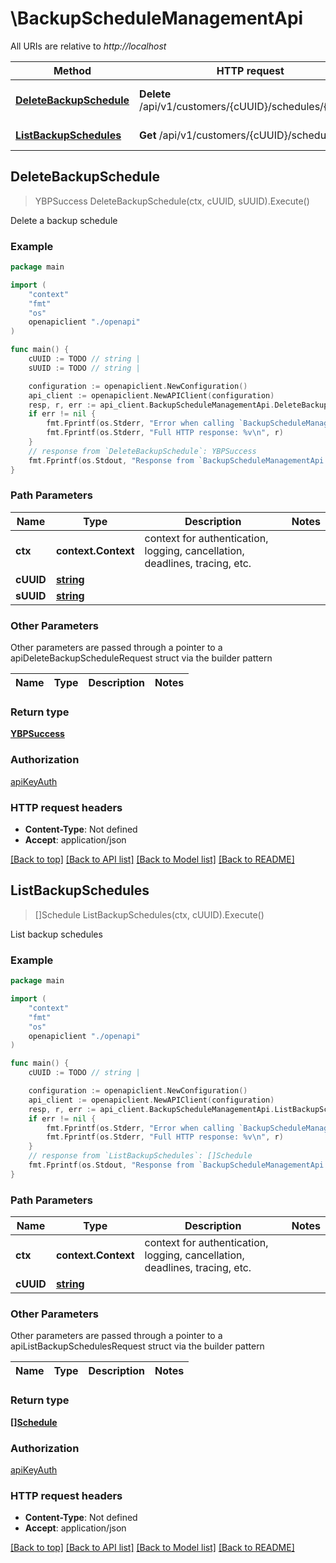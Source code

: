# \BackupScheduleManagementApi

All URIs are relative to *http://localhost*

Method | HTTP request | Description
------------- | ------------- | -------------
[**DeleteBackupSchedule**](BackupScheduleManagementApi.md#DeleteBackupSchedule) | **Delete** /api/v1/customers/{cUUID}/schedules/{sUUID} | Delete a backup schedule
[**ListBackupSchedules**](BackupScheduleManagementApi.md#ListBackupSchedules) | **Get** /api/v1/customers/{cUUID}/schedules | List backup schedules



## DeleteBackupSchedule

> YBPSuccess DeleteBackupSchedule(ctx, cUUID, sUUID).Execute()

Delete a backup schedule

### Example

```go
package main

import (
    "context"
    "fmt"
    "os"
    openapiclient "./openapi"
)

func main() {
    cUUID := TODO // string | 
    sUUID := TODO // string | 

    configuration := openapiclient.NewConfiguration()
    api_client := openapiclient.NewAPIClient(configuration)
    resp, r, err := api_client.BackupScheduleManagementApi.DeleteBackupSchedule(context.Background(), cUUID, sUUID).Execute()
    if err != nil {
        fmt.Fprintf(os.Stderr, "Error when calling `BackupScheduleManagementApi.DeleteBackupSchedule``: %v\n", err)
        fmt.Fprintf(os.Stderr, "Full HTTP response: %v\n", r)
    }
    // response from `DeleteBackupSchedule`: YBPSuccess
    fmt.Fprintf(os.Stdout, "Response from `BackupScheduleManagementApi.DeleteBackupSchedule`: %v\n", resp)
}
```

### Path Parameters


Name | Type | Description  | Notes
------------- | ------------- | ------------- | -------------
**ctx** | **context.Context** | context for authentication, logging, cancellation, deadlines, tracing, etc.
**cUUID** | [**string**](.md) |  | 
**sUUID** | [**string**](.md) |  | 

### Other Parameters

Other parameters are passed through a pointer to a apiDeleteBackupScheduleRequest struct via the builder pattern


Name | Type | Description  | Notes
------------- | ------------- | ------------- | -------------



### Return type

[**YBPSuccess**](YBPSuccess.md)

### Authorization

[apiKeyAuth](../README.md#apiKeyAuth)

### HTTP request headers

- **Content-Type**: Not defined
- **Accept**: application/json

[[Back to top]](#) [[Back to API list]](../README.md#documentation-for-api-endpoints)
[[Back to Model list]](../README.md#documentation-for-models)
[[Back to README]](../README.md)


## ListBackupSchedules

> []Schedule ListBackupSchedules(ctx, cUUID).Execute()

List backup schedules

### Example

```go
package main

import (
    "context"
    "fmt"
    "os"
    openapiclient "./openapi"
)

func main() {
    cUUID := TODO // string | 

    configuration := openapiclient.NewConfiguration()
    api_client := openapiclient.NewAPIClient(configuration)
    resp, r, err := api_client.BackupScheduleManagementApi.ListBackupSchedules(context.Background(), cUUID).Execute()
    if err != nil {
        fmt.Fprintf(os.Stderr, "Error when calling `BackupScheduleManagementApi.ListBackupSchedules``: %v\n", err)
        fmt.Fprintf(os.Stderr, "Full HTTP response: %v\n", r)
    }
    // response from `ListBackupSchedules`: []Schedule
    fmt.Fprintf(os.Stdout, "Response from `BackupScheduleManagementApi.ListBackupSchedules`: %v\n", resp)
}
```

### Path Parameters


Name | Type | Description  | Notes
------------- | ------------- | ------------- | -------------
**ctx** | **context.Context** | context for authentication, logging, cancellation, deadlines, tracing, etc.
**cUUID** | [**string**](.md) |  | 

### Other Parameters

Other parameters are passed through a pointer to a apiListBackupSchedulesRequest struct via the builder pattern


Name | Type | Description  | Notes
------------- | ------------- | ------------- | -------------


### Return type

[**[]Schedule**](Schedule.md)

### Authorization

[apiKeyAuth](../README.md#apiKeyAuth)

### HTTP request headers

- **Content-Type**: Not defined
- **Accept**: application/json

[[Back to top]](#) [[Back to API list]](../README.md#documentation-for-api-endpoints)
[[Back to Model list]](../README.md#documentation-for-models)
[[Back to README]](../README.md)

